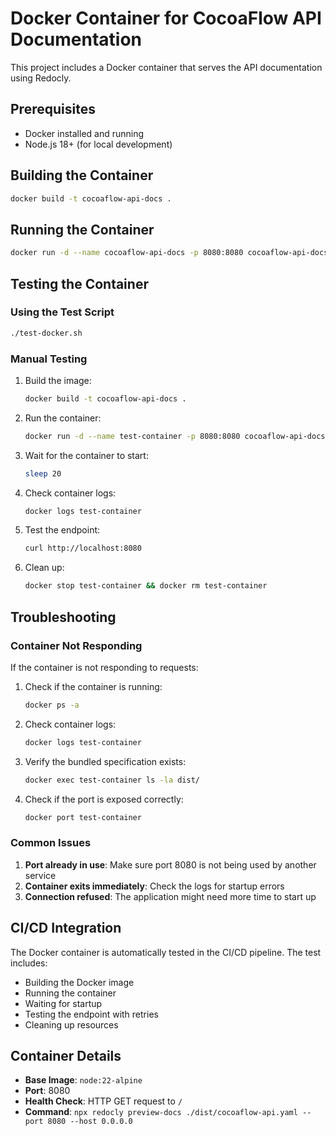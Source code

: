 # Docker Container for CocoaFlow API Documentation

This project includes a Docker container that serves the API documentation using Redocly.

## Prerequisites

- Docker installed and running
- Node.js 18+ (for local development)

## Building the Container

```bash
docker build -t cocoaflow-api-docs .
```

## Running the Container

```bash
docker run -d --name cocoaflow-api-docs -p 8080:8080 cocoaflow-api-docs
```

## Testing the Container

### Using the Test Script

```bash
./test-docker.sh
```

### Manual Testing

1. Build the image:

   ```bash
   docker build -t cocoaflow-api-docs .
   ```

2. Run the container:

   ```bash
   docker run -d --name test-container -p 8080:8080 cocoaflow-api-docs
   ```

3. Wait for the container to start:

   ```bash
   sleep 20
   ```

4. Check container logs:

   ```bash
   docker logs test-container
   ```

5. Test the endpoint:

   ```bash
   curl http://localhost:8080
   ```

6. Clean up:
   ```bash
   docker stop test-container && docker rm test-container
   ```

## Troubleshooting

### Container Not Responding

If the container is not responding to requests:

1. Check if the container is running:

   ```bash
   docker ps -a
   ```

2. Check container logs:

   ```bash
   docker logs test-container
   ```

3. Verify the bundled specification exists:

   ```bash
   docker exec test-container ls -la dist/
   ```

4. Check if the port is exposed correctly:
   ```bash
   docker port test-container
   ```

### Common Issues

1. **Port already in use**: Make sure port 8080 is not being used by another service
2. **Container exits immediately**: Check the logs for startup errors
3. **Connection refused**: The application might need more time to start up

## CI/CD Integration

The Docker container is automatically tested in the CI/CD pipeline. The test includes:

- Building the Docker image
- Running the container
- Waiting for startup
- Testing the endpoint with retries
- Cleaning up resources

## Container Details

- **Base Image**: `node:22-alpine`
- **Port**: 8080
- **Health Check**: HTTP GET request to `/`
- **Command**: `npx redocly preview-docs ./dist/cocoaflow-api.yaml --port 8080 --host 0.0.0.0`
